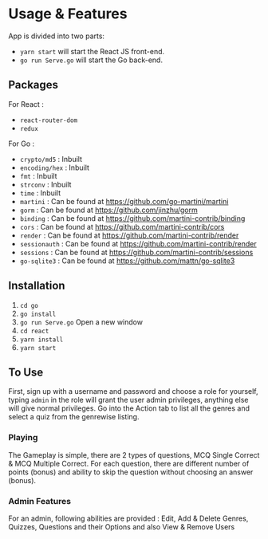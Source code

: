 # Usage & Features

App is divided into two parts:

* `yarn start` will start the React JS front-end.
* `go run Serve.go` will start the Go back-end.

## Packages
For React :
 * `react-router-dom`
 *  `redux`

For Go :
 * `crypto/md5` : Inbuilt
 * `encoding/hex` : Inbuilt
 * `fmt` : Inbuilt
 * `strconv` : Inbuilt
 * `time` : Inbuilt
 * `martini` : Can be found at https://github.com/go-martini/martini
 * `gorm` : Can be found at https://github.com/jinzhu/gorm
 * `binding` : Can be found at https://github.com/martini-contrib/binding
 * `cors` : Can be found at https://github.com/martini-contrib/cors
 * `render` : Can be found at https://github.com/martini-contrib/render
 * `sessionauth` : Can be found at https://github.com/martini-contrib/render
 * `sessions` : Can be found at https://github.com/martini-contrib/sessions
 * `go-sqlite3` : Can be found at https://github.com/mattn/go-sqlite3

## Installation
1. `cd go`
2. `go install`
3. `go run Serve.go`
Open a new window
4. `cd react`
5. `yarn install`
6. `yarn start`

## To Use
First, sign up with a username and password and choose a role for yourself, typing `admin` in the role will grant the user admin privileges, anything else will give normal privileges.
Go into the Action tab to list all the genres and select a quiz from the genrewise listing.

### Playing
The Gameplay is simple, there are 2 types of questions, MCQ Single Correct & MCQ Multiple Correct.
For each question, there are different number of points (bonus) and ability to skip the question without choosing an answer (bonus).

### Admin Features
For an admin, following abilities are provided : Edit, Add & Delete Genres, Quizzes, Questions and their Options and also View & Remove Users
